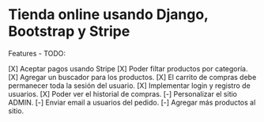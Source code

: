 # Tienda online usando Django, Bootstrap y Stripe

Features - TODO:

 [X] Aceptar pagos usando Stripe
 [X] Poder filtar productos por categoría.
 [X] Agregar un buscador para los productos.
 [X] El carrito de compras debe permanecer toda la sesión del usuario.
 [X] Implementar login y registro de usuarios.
 [X] Poder ver el historial de compras.
 [-] Personalizar el sitio ADMIN.
 [-] Enviar email a usuarios del pedido.
 [-] Agregar más productos al sitio.